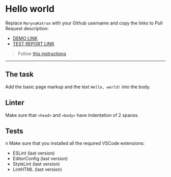 # Hello world

Replace `MarynaKatran` with your Github username and copy the links to Pull Request description:
- [DEMO LINK](https://MarynaKatran.github.io/layout_hello-world/)
- [TEST REPORT LINK](https://MarynaKatran.github.io/layout_hello-world/report/html_report/)

> Follow [this instructions](https://mate-academy.github.io/layout_task-guideline/#how-to-solve-the-layout-tasks-on-github)
___

## The task

Add the basic page markup and the text `Hello, world!` into the body.

## Linter

Make sure that `<head>` and `<body>` have indentation of 2 spaces.

## Tests
n
Make sure that you installed all the required VSCode extensions:

- ESLint (last version)
- EditorConfig (last version)
- StyleLint (last version)
- LintHTML (last version)
